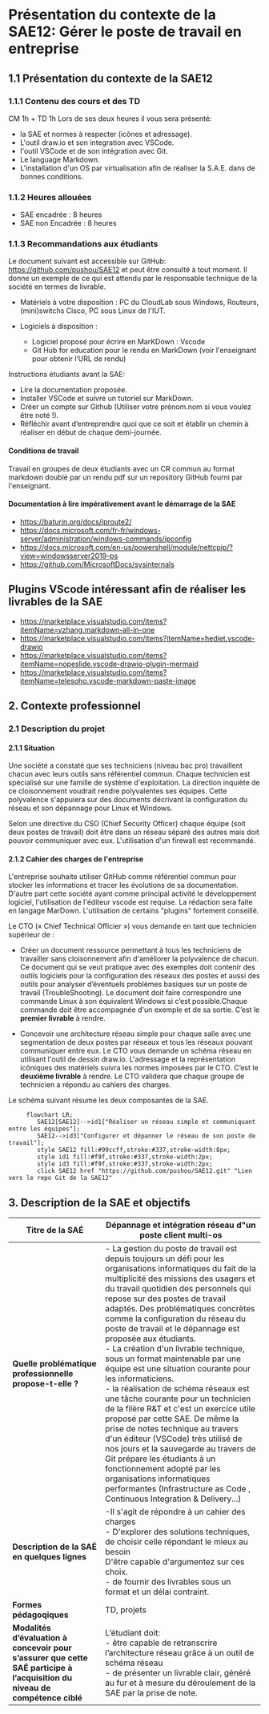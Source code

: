 # Présentation du contexte de la SAE12: Gérer le poste de travail en entreprise

## 1.1 Présentation du contexte de la SAE12

### 1.1.1 Contenu des cours et des TD

  CM 1h + TD 1h
  Lors de ses deux heures il vous sera présenté:

- la SAE et normes à respecter (icônes et adressage).
- L'outil draw.io et son integration avec VSCode.
- l'outil VSCode et de son intégration avec  Git.
- Le language Markdown.
- L'installation d'un OS par virtualisation afin de réaliser la S.A.E. dans de bonnes conditions.

### 1.1.2 Heures allouées

- SAE encadrée : 8 heures
- SAE non Encadrée : 8 heures

### 1.1.3 Recommandations aux étudiants

Le document suivant est accessible sur GitHub:
<https://github.com/pushou/SAE12> et peut être consulté à tout moment. Il donne un exemple de ce qui est attendu par le responsable technique de la société en termes de livrable.

- Matériels à votre disposition : PC du CloudLab sous Windows, Routeurs, (mini)switchs Cisco, PC sous Linux de l'IUT.

- Logiciels à disposition :
  - Logiciel proposé pour écrire en MarKDown : Vscode
  - Git Hub for education pour le rendu en MarkDown (voir l'enseignant pour obtenir l’URL de rendu)

Instructions étudiants avant la SAE:

- Lire la documentation proposée.
- Installer VSCode et suivre un tutoriel sur MarkDown.
- Créer un compte sur Github (Utiliser votre prénom.nom si vous voulez être noté !).
- Réfléchir avant d’entreprendre quoi que ce soit et établir un chemin à réaliser en début de chaque demi-journée.

#### Conditions de travail

Travail en groupes de deux étudiants avec un CR commun au format markdown doublé par un rendu pdf sur un repository GitHub fourni par l'enseignant.

#### Documentation à lire impérativement avant le démarrage de la SAE

- <https://baturin.org/docs/iproute2/>
- <https://docs.microsoft.com/fr-fr/windows-server/administration/windows-commands/ipconfig>
- <https://docs.microsoft.com/en-us/powershell/module/nettcpip/?view=windowsserver2019-ps>
- <https://github.com/MicrosoftDocs/sysinternals>

## Plugins VScode intéressant afin de réaliser les livrables de la SAE

- <https://marketplace.visualstudio.com/items?itemName=yzhang.markdown-all-in-one>
- <https://marketplace.visualstudio.com/items?itemName=hediet.vscode-drawio>
- <https://marketplace.visualstudio.com/items?itemName=nopeslide.vscode-drawio-plugin-mermaid>
- <https://marketplace.visualstudio.com/items?itemName=telesoho.vscode-markdown-paste-image>

## 2. Contexte professionnel

### 2.1 Description du projet

#### 2.1.1 Situation

Une société a constaté que ses techniciens (niveau bac pro) travaillent chacun avec leurs outils sans référentiel commun.  Chaque technicien est spécialisé sur une famille de système d'exploitation. La direction inquiète de ce cloisonnement voudrait rendre polyvalentes ses équipes. Cette polyvalence s'appuiera sur des documents décrivant la configuration du réseau et son dépannage pour Linux et Windows.

Selon une directive du CSO (Chief Security Officer) chaque équipe (soit deux postes de travail) doit être dans un réseau séparé des autres mais doit pouvoir communiquer avec eux. L'utilisation d'un firewall est recommandé.

#### 2.1.2 Cahier des charges de l'entreprise

L'entreprise souhaite utiliser GitHub comme référentiel commun pour stocker les informations et tracer les évolutions de sa documentation.
D'autre part cette société ayant comme principal activité le développement logiciel, l'utilisation de l'éditeur vscode est requise. La rédaction sera faite en langage MarDown. L'utilisation de certains "plugins" fortement conseillé.  

Le CTO (« Chief Technical Officier ») vous demande en tant que technicien supérieur de :  

- Créer un document ressource permettant à tous les techniciens de travailler sans cloisonnement afin d'améliorer la polyvalence de chacun. Ce document qui se veut pratique avec des exemples doit contenir des outils logiciels pour la configuration des réseaux des postes et aussi des outils pour analyser d’éventuels problèmes basiques sur un poste de travail (TroubleShooting). Le document doit faire correspondre une commande Linux à son équivalent Windows si c’est possible.Chaque commande doit être accompagnée d'un exemple et de sa sortie. C’est le **premier livrable** à rendre.

- Concevoir une architecture réseau simple pour chaque salle avec une segmentation de deux postes par réseaux et tous les réseaux pouvant communiquer entre eux. Le CTO vous demande un schéma réseau en utilisant l'outil de dessin draw.io. L'adressage et la représentation icôniques des matériels suivra les normes imposées par le CTO. C’est le **deuxième livrable** à rendre. Le CTO validera que chaque groupe de technicien a répondu au cahiers des charges.

Le schéma suivant résume les deux composantes de la SAE.

``` mermaid
     flowchart LR;
        SAE12[SAE12]-->id1["Réaliser un réseau simple et communiquant entre les équipes"];
        SAE12-->id3["Configurer et dépanner le réseau de son poste de travail"];
        style SAE12 fill:#99ccff,stroke:#337,stroke-width:8px;
        style id1 fill:#f9f,stroke:#337,stroke-width:2px;
        style id3 fill:#f9f,stroke:#337,stroke-width:2px;
        click SAE12 href "https://github.com/pushou/SAE12.git" "Lien vers le repo Git de la SAE12"
```

## 3. Description de la SAE et objectifs

|Titre de la SAÉ|Dépannage et intégration réseau d"un poste client multi-os|
|---------------|------------------------------------------------------------------------------------------------|
|**Quelle problématique professionnelle propose-t-elle ?**|- La gestion du poste de travail est depuis toujours un défi pour les organisations informatiques du fait de la multiplicité des missions des usagers et du travail quotidien des personnels qui repose sur des postes de travail adaptés. Des problématiques concrètes comme la configuration du réseau du poste de travail et le dépannage est proposée aux étudiants. <br>- La création d'un livrable technique, sous un format maintenable par une équipe est une situation courante pour les informaticiens.<br>- la réalisation de schéma réseaux est une tâche courante pour un technicien de la filère R&T et c'est un exercice utile proposé par cette SAE. De même la prise de notes technique au travers d'un éditeur (VSCode) très utilisé de nos jours et la sauvegarde au travers de Git prépare les étudiants à un fonctionnement adopté par les organisations informatiques performantes (Infrastructure as Code , Continuous Integration & Delivery...)
|**Description de la SAÉ en quelques lignes**|-Il s'agit de répondre à un cahier des charges <br> - D'explorer des solutions techniques, de choisir celle répondant le mieux au besoin<br>D'être capable d'argumentez sur ces choix.<br>- de fournir des livrables sous un format et un délai contraint.
|**Formes pédagoqiques**|TD, projets|
|**Modalités d’évaluation à concevoir pour s’assurer que cette SAÉ participe à l’acquisition du niveau de compétence ciblé**|L’étudiant doit:<br> - être capable de retranscrire l’architecture réseau grâce à un outil de schéma réseau <br> - de présenter un livrable clair, généré au fur et à mesure du déroulement de la SAE par la prise de note.
